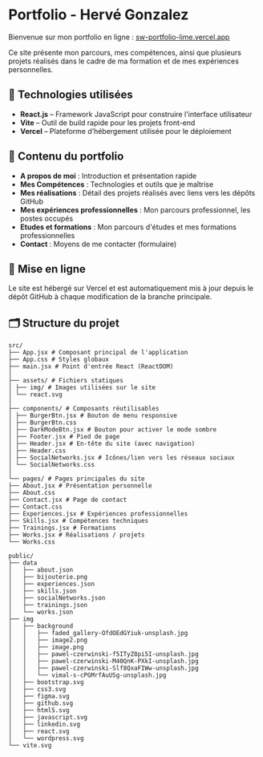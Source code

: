 # Portfolio - Hervé Gonzalez

Bienvenue sur mon portfolio en ligne : [sw-portfolio-lime.vercel.app](https://sw-portfolio-lime.vercel.app/)

Ce site présente mon parcours, mes compétences, ainsi que plusieurs projets réalisés dans le cadre de ma formation et de mes expériences personnelles.

## 🔧 Technologies utilisées

- **React.js** – Framework JavaScript pour construire l'interface utilisateur
- **Vite** – Outil de build rapide pour les projets front-end
- **Vercel** – Plateforme d’hébergement utilisée pour le déploiement

## 🧭 Contenu du portfolio

- **A propos de moi** : Introduction et présentation rapide
- **Mes Compétences** : Technologies et outils que je maîtrise
- **Mes réalisations** : Détail des projets réalisés avec liens vers les dépôts GitHub
- **Mes expériences professionnelles** : Mon parcours professionnel, les postes occupés
- **Etudes et formations** : Mon parcours d'études et mes formations professionnelles
- **Contact** : Moyens de me contacter (formulaire)

## 🚀 Mise en ligne

Le site est hébergé sur Vercel et est automatiquement mis à jour depuis le dépôt GitHub à chaque modification de la branche principale.

## 🗂️ Structure du projet
```plaintext
src/
├── App.jsx # Composant principal de l'application
├── App.css # Styles globaux
├── main.jsx # Point d'entrée React (ReactDOM)
│
├── assets/ # Fichiers statiques
│ ├── img/ # Images utilisées sur le site
│ └── react.svg
│
├── components/ # Composants réutilisables
│ ├── BurgerBtn.jsx # Bouton de menu responsive
│ ├── BurgerBtn.css
│ ├── DarkModeBtn.jsx # Bouton pour activer le mode sombre
│ ├── Footer.jsx # Pied de page
│ ├── Header.jsx # En-tête du site (avec navigation)
│ ├── Header.css
│ ├── SocialNetworks.jsx # Icônes/lien vers les réseaux sociaux
│ └── SocialNetworks.css
│
└── pages/ # Pages principales du site
├── About.jsx # Présentation personnelle
├── About.css
├── Contact.jsx # Page de contact
├── Contact.css
├── Experiences.jsx # Expériences professionnelles
├── Skills.jsx # Compétences techniques
├── Trainings.jsx # Formations
├── Works.jsx # Réalisations / projets
└── Works.css

public/
├── data
│   ├── about.json
│   ├── bijouterie.png
│   ├── experiences.json
│   ├── skills.json
│   ├── socialNetworks.json
│   ├── trainings.json
│   └── works.json
├── img
│   ├── background
│   │   ├── faded_gallery-OfdOEdGYiuk-unsplash.jpg
│   │   ├── image2.png
│   │   ├── image.png
│   │   ├── pawel-czerwinski-f5ITyZ8pi5I-unsplash.jpg
│   │   ├── pawel-czerwinski-M40QnK-PXkI-unsplash.jpg
│   │   ├── pawel-czerwinski-Slf8QxaFIWw-unsplash.jpg
│   │   └── vimal-s-cPGMrfAuUSg-unsplash.jpg
│   ├── bootstrap.svg
│   ├── css3.svg
│   ├── figma.svg
│   ├── github.svg
│   ├── html5.svg
│   ├── javascript.svg
│   ├── linkedin.svg
│   ├── react.svg
│   └── wordpress.svg
└── vite.svg